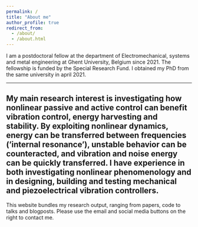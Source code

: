 ```yaml
---
permalink: /
title: "About me"
author_profile: true
redirect_from:
  - /about/
  - /about.html
---
```


I am a postdoctoral fellow at the department of Electromechanical, systems and metal engineering at Ghent University, Belgium since 2021. The fellowship is funded by the Special Research Fund.
I obtained my PhD from the same university in april 2021.

------
My main research interest is investigating how nonlinear passive and active control can benefit vibration control,
energy harvesting and stability. By exploiting nonlinear dynamics, energy can be transferred between frequencies
(’internal resonance’), unstable behavior can be counteracted, and vibration and noise energy can be quickly
transferred. I have experience in both investigating nonlinear phenomenology and in designing, building and testing mechanical and piezoelectrical vibration controllers.
------
This website bundles my research output, ranging from papers, code to talks and blogposts.
Please use the email and social media buttons on the right to contact me.
